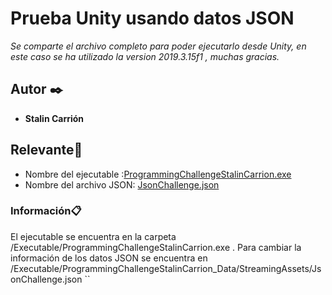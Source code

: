 # Prueba Unity usando datos JSON
_Se comparte el archivo completo para poder ejecutarlo desde Unity, en este caso se ha utilizado la version 2019.3.15f1 , muchas gracias._
## Autor ✒️
* **Stalin Carrión** 
## Relevante📖
* Nombre del ejecutable :[ProgrammingChallengeStalinCarrion.exe](https://github.com/StalinCarrion/ProgrammingChallengeUnity/tree/main/ProgrammingChallengeStalinCarrion/Executable) 
* Nombre del archivo JSON: [JsonChallenge.json](https://github.com/StalinCarrion/ProgrammingChallengeUnity/tree/main/ProgrammingChallengeStalinCarrion/Executable/ProgrammingChallengeStalinCarrion_Data/StreamingAssets)
### Información📋
El ejecutable se encuentra en la carpeta /Executable/ProgrammingChallengeStalinCarrion.exe . Para cambiar la información de los datos JSON se encuentra en /Executable/ProgrammingChallengeStalinCarrion_Data/StreamingAssets/JsonChallenge.json ``
